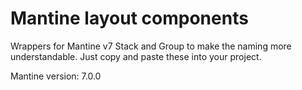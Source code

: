 # Mantine layout components
Wrappers for Mantine v7 Stack and Group to make the naming more understandable. Just copy and paste these into your project.

Mantine version: 7.0.0
